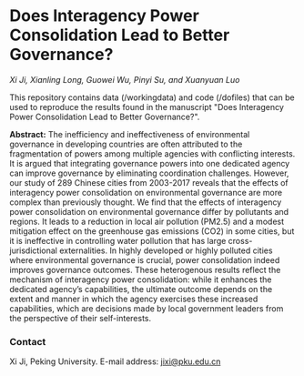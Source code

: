 # Does Interagency Power Consolidation Lead to Better Governance?
*Xi Ji, Xianling Long, Guowei Wu, Pinyi Su, and Xuanyuan Luo*

This repository contains data (/workingdata) and code (/dofiles) that can be used to reproduce the results found in the manuscript "Does Interagency Power Consolidation Lead to Better Governance?".

**Abstract:** The inefficiency and ineffectiveness of environmental governance in developing countries are often attributed to the fragmentation of powers among multiple agencies with conflicting interests.  It is argued that integrating governance powers into one dedicated agency can improve governance by eliminating coordination challenges. However, our study of 289 Chinese cities from 2003-2017 reveals that the effects of interagency power consolidation on environmental governance are more complex than previously thought. We find that the effects of interagency power consolidation on environmental governance differ by pollutants and regions. It leads to a reduction in local air pollution (PM2.5) and a modest mitigation effect on the greenhouse gas emissions (CO2) in some cities, but it is ineffective in controlling water pollution that has large cross-jurisdictional externalities. In highly developed or highly polluted cities where environmental governance is crucial, power consolidation indeed improves governance outcomes. These heterogenous results reflect the mechanism of interagency power consolidation: while it enhances the dedicated agency’s capabilities, the ultimate outcome depends on the extent and manner in which the agency exercises these increased capabilities, which are decisions made by local government leaders from the perspective of their self-interests.

### Contact
Xi Ji, Peking University. E-mail address: jixi@pku.edu.cn
